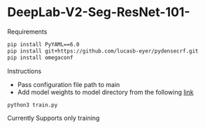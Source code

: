 # DeepLab-V2-Seg-ResNet-101-

Requirements
```bash
pip install PyYAML==6.0
pip install git+https://github.com/lucasb-eyer/pydensecrf.git
pip install omegaconf
```
Instructions
- Pass configuration file path to main
- Add model weights to model directory from the following [link](https://drive.google.com/file/d/1sBU-HwPqFvSrDP2eN8ZciL51i8MnZNtt/view?usp=sharing)

```bash
python3 train.py
```
Currently Supports only training